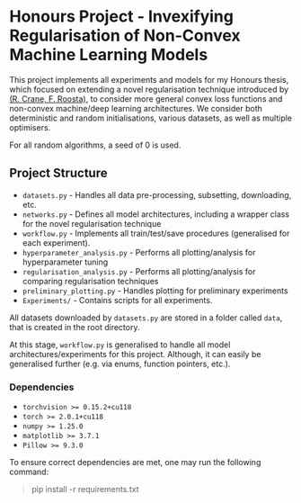 # Honours Project - Invexifying Regularisation of Non-Convex Machine Learning Models
This project implements all experiments and models for my Honours thesis, which focused on extending a novel 
regularisation technique introduced by [(R. Crane, F. Roosta)](https://arxiv.org/pdf/2111.11027v1.pdf), to consider 
more 
general convex 
loss functions and non-convex machine/deep 
learning architectures. We consider both deterministic and random initialisations, various datasets, as well as 
multiple optimisers.

For all random algorithms, a seed of 0 is used.

## Project Structure
- `datasets.py` - Handles all data pre-processing, subsetting, downloading, etc.
- `networks.py` - Defines all model architectures, including a wrapper class for the novel regularisation technique
- `workflow.py` - Implements all train/test/save procedures (generalised for each experiment).
- `hyperparameter_analysis.py` - Performs all plotting/analysis for hyperparameter tuning
- `regularisation_analysis.py` - Performs all plotting/analysis for comparing regularisation techniques
- `preliminary_plotting.py` - Handles plotting for preliminary experiments
- `Experiments/` - Contains scripts for all experiments.

All datasets downloaded by `datasets.py` are stored in a folder called `data`, that is created in the root directory.

At this stage, `workflow.py` is generalised to handle all model architectures/experiments for this project. Although,
it can easily be generalised further (e.g. via enums, function pointers, etc.).

### Dependencies

- `torchvision >= 0.15.2+cu118`
- `torch >= 2.0.1+cu118`
- `numpy >= 1.25.0`
- `matplotlib >= 3.7.1`
- `Pillow >= 9.3.0`

To ensure correct dependencies are met, one may run the following command:

> pip install -r requirements.txt